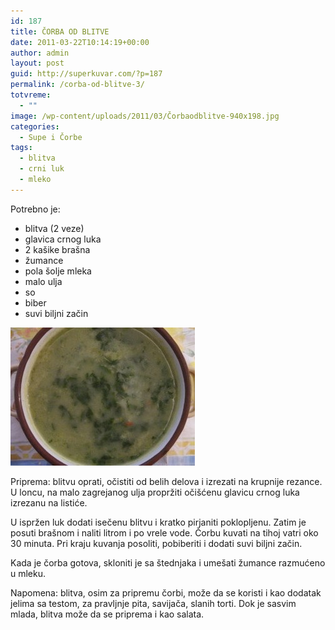 ```yaml
---
id: 187
title: ČORBA OD BLITVE
date: 2011-03-22T10:14:19+00:00
author: admin
layout: post
guid: http://superkuvar.com/?p=187
permalink: /corba-od-blitve-3/
totvreme:
  - ""
image: /wp-content/uploads/2011/03/Čorbaodblitve-940x198.jpg
categories:
  - Supe i Čorbe
tags:
  - blitva
  - crni luk
  - mleko
---
```

Potrebno je:

  * blitva (2 veze)
  * glavica crnog luka
  * 2 kašike brašna
  * žumance
  * pola šolje mleka
  * malo ulja
  * so
  * biber
  * suvi biljni začin

<img class="alignnone size-medium wp-image-3972" title="Čorbaodblitve" src="/wp-content/uploads/2011/03/orbaodblitve-e1344941189345.jpg" alt="" width="295" height="221" /> 

Priprema: blitvu oprati, očistiti od belih delova i izrezati na krupnije rezance. U loncu, na malo zagrejanog ulja propržiti očišćenu glavicu crnog luka izrezanu na listiće.

U ispržen luk dodati isečenu blitvu i kratko pirjaniti poklopljenu. Zatim je posuti brašnom i naliti litrom i po vrele vode. Čorbu kuvati na tihoj vatri oko 30 minuta. Pri kraju kuvanja posoliti, pobiberiti i dodati suvi biljni začin.

Kada je čorba gotova, skloniti je sa štednjaka i umešati žumance razmućeno u mleku.

Napomena: blitva, osim za pripremu čorbi, može da se koristi i kao dodatak jelima sa testom, za pravljnje pita, savijača, slanih torti. Dok je sasvim mlada, blitva može da se priprema i kao salata.

&nbsp;

&nbsp;